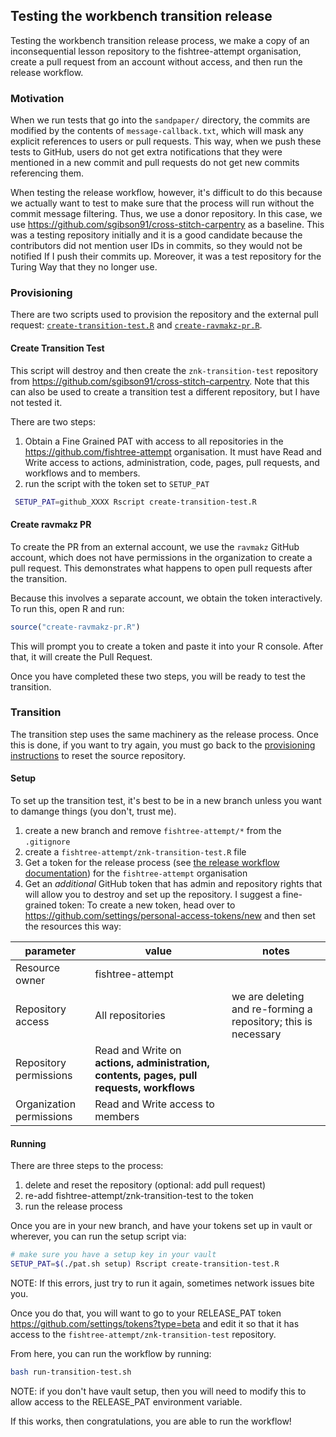 ## Testing the workbench transition release

Testing the workbench transition release process, we make a copy of an
inconsequential lesson repository to the fishtree-attempt organisation, create
a pull request from an account without access, and then run the release
workflow. 

### Motivation 

When we run tests that go into the `sandpaper/` directory, the commits are
modified by the contents of `message-callback.txt`, which will mask any explicit
references to users or pull requests. This way, when we push these tests to 
GitHub, users do not get extra notifications that they were mentioned in a new
commit and pull requests do not get new commits referencing them.

When testing the release workflow, however, it's difficult to do this because we
actually want to test to make sure that the process will run without the commit
message filtering. Thus, we use a donor repository. In this case, we use
<https://github.com/sgibson91/cross-stitch-carpentry> as a baseline. This was a
testing repository initially and it is a good candidate because the contributors
did not mention user IDs in commits, so they would not be notified If I push
their commits up. Moreover, it was a test repository for the Turing Way that
they no longer use.

### Provisioning

There are two scripts used to provision the repository and the external pull
request: [`create-transition-test.R`](create-transition-test.R) and 
[`create-ravmakz-pr.R`](create-ravmakz-pr.R). 

#### Create Transition Test

This script will destroy and then create the `znk-transition-test` repository
from <https://github.com/sgibson91/cross-stitch-carpentry>. Note that this can
also be used to create a transition test a different repository, but I have not
tested it. 

There are two steps:

1. Obtain a Fine Grained PAT with access to all repositories in the 
   <https://github.com/fishtree-attempt> organisation. It must have Read and
   Write access to actions, administration, code, pages, pull requests, and
   workflows and to members.
2. run the script with the token set to `SETUP_PAT`

```sh
 SETUP_PAT=github_XXXX Rscript create-transition-test.R
```

#### Create ravmakz PR

To create the PR from an external account, we use the `ravmakz` GitHub account, 
which does not have permissions in the organization to create a pull request.
This demonstrates what happens to open pull requests after the transition.

Because this involves a separate account, we obtain the token interactively.
To run this, open R and run:

```r
source("create-ravmakz-pr.R")
```

This will prompt you to create a token and paste it into your R console. After
that, it will create the Pull Request.

Once you have completed these two steps, you will be ready to test the transition.

### Transition

The transition step uses the same machinery as the release process. Once this is
done, if you want to try again, you must go back to the [provisioning 
instructions](#provisioning) to reset the source repository.

#### Setup 

To set up the transition test, it's best to be in a new branch unless you want
to damange things (you don't, trust me). 

1. create a new branch and remove `fishtree-attempt/*` from the `.gitignore`
2. create a `fishtree-attempt/znk-transition-test.R` file
3. Get a token for the release process (see [the release workflow
   documentation](release-workflow.md#fine-grained-pat-preferred)) for the
   `fishtree-attempt` organisation
4. Get an _additional_ GitHub token that has admin and repository rights that
   will allow you to destroy and set up the repository. I suggest a
   fine-grained token:
   To create a new token, head over to <https://github.com/settings/personal-access-tokens/new> and then set the resources this way:
   
  | parameter | value | notes |
  | --------- | ----- | ----- |
  | Resource owner | fishtree-attempt | |
  | Repository access | All repositories | we are deleting and re-forming a repository; this is necessary |
  | Repository permissions | Read and Write on **actions, administration, contents, pages, pull requests, workflows** |  |
  | Organization permissions | Read and Write access to members |  |

#### Running

There are three steps to the process:

1. delete and reset the repository (optional: add pull request)
2. re-add fishtree-attempt/znk-transition-test to the token
3. run the release process

Once you are in your new branch, and have your tokens set up in vault or
wherever, you can run the setup script via:

```bash
# make sure you have a setup key in your vault
SETUP_PAT=$(./pat.sh setup) Rscript create-transition-test.R
```

NOTE: If this errors, just try to run it again, sometimes network issues bite
you.

Once you do that, you will want to go to your RELEASE_PAT token
<https://github.com/settings/tokens?type=beta> and edit it so that it has access
to the `fishtree-attempt/znk-transition-test` repository.

From here, you can run the workflow by running:

```sh
bash run-transition-test.sh
```

NOTE: if you don't have vault setup, then you will need to modify this to allow
access to the RELEASE_PAT environment variable.


If this works, then congratulations, you are able to run the workflow!

